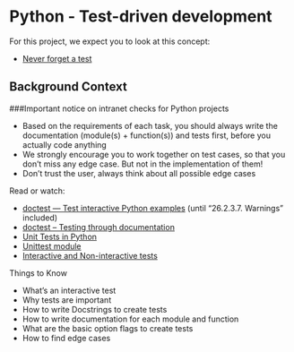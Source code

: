 # Python - Test-driven development

For this project, we expect you to look at this concept:
- [Never forget a test](https://intranet.alxswe.com/concepts/47)

## Background Context
###Important notice on intranet checks for Python projects

- Based on the requirements of each task, you should always write the documentation (module(s) + function(s)) and tests first, before you actually code anything
- We strongly encourage you to work together on test cases, so that you don’t miss any edge case. But not in the implementation of them!
- Don’t trust the user, always think about all possible edge cases

Read or watch:
- [doctest — Test interactive Python examples](https://intranet.alxswe.com/rltoken/BwZJVq2MQ1_Vg_3gphoitQ) (until “26.2.3.7. Warnings” included)
- [doctest – Testing through documentation](https://intranet.alxswe.com/rltoken/96kLRRIOHzsn3VDDXT21HA)
- [Unit Tests in Python](https://intranet.alxswe.com/rltoken/wfuUl81Q3Nku1qCzdDHAfA)
- [Unittest module](https://intranet.alxswe.com/rltoken/1v-d9Ol13JabJq8UI6MIPg)
- [Interactive and Non-interactive tests](https://intranet.alxswe.com/rltoken/lB65hNMXBziXy4A0YLIOog)

Things to Know
- What’s an interactive test
- Why tests are important
- How to write Docstrings to create tests
- How to write documentation for each module and function
- What are the basic option flags to create tests
- How to find edge cases
